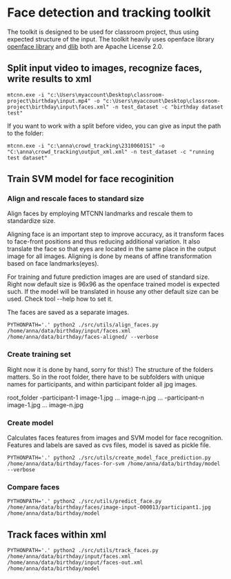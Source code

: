 # Face detection and tracking toolkit

The toolkit is designed to be used for classroom project, thus using expected structure of the input.
The toolkit heavily uses openface library [openface library](https://cmusatyalab.github.io/openface/) and 
[dlib](http://dlib.net/) both are Apache License 2.0.


## Split input video to images, recognize faces, write results to xml

```
mtcnn.exe -i "c:\Users\myaccount\Desktop\classroom-project\birthday\input.mp4" -o "c:\Users\myaccount\Desktop\classroom-project\birthday\input\faces.xml" -n test_dataset -c "birthday dataset test"
```

If you want to work with a split before video, you can give as input the path to the folder:

```
mtcnn.exe -i "c:\anna\crowd_tracking\23100601S1" -o "C:\anna\crowd_tracking\output_xml.xml" -n test_dataset -c "running test dataset"
```

## Train SVM model for face recoginition

### Align and rescale faces to standard size

Align faces by employing MTCNN landmarks and rescale them to standardize size.

Aligning face is an important step to improve accuracy, as it transform faces to face-front positions and thus reducing
additional variation. It also translate the face so that eyes are located in the same place in the output image for all images.
Aligning is done by means of affine transformation based on face landmarks(eyes).

For training and future prediction images are are used of standard size. Right now default size is 96x96 as the openface trained model is expected such.
If the model will be translated in house any other default size can be used. Check tool --help how to set it. 

The faces are saved as a separate images.

```
PYTHONPATH='.' python2 ./src/utils/align_faces.py /home/anna/data/birthday/input/faces.xml /home/anna/data/birthday/faces-aligned/ --verbose
```

### Create training set

Right now it is done by hand, sorry for this!:) 
The structure of the folders matters. So in the root folder, there have to be subfolders with unique names for participants, and within participant folder all jpg images.

root_folder
    -participant-1 
       image-1.jpg
       ...
       image-n.jpg
    ...
    -participant-n
       image-1.jpg
       ...
       image-n.jpg

### Create model

Calculates faces features from images and SVM model for face recognition. Features and labels are saved as cvs files, model is saved as pickle file.

```
PYTHONPATH='.' python2 ./src/utils/create_model_face_prediction.py /home/anna/data/birthday/faces-for-svm /home/anna/data/birthday/model --verbose
```

### Compare faces

```
PYTHONPATH='.' python2 ./src/utils/predict_face.py /home/anna/data/birthday/faces/image-input-000013/participant1.jpg /home/anna/data/birthday/model
```

## Track faces within xml

```
PYTHONPATH='.' python2 ./src/utils/track_faces.py /home/anna/data/birthday/input/faces.xml /home/anna/data/birthday/input/faces-out.xml /home/anna/data/birthday/model
```